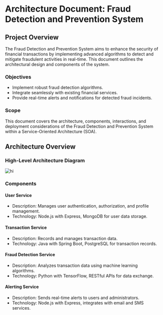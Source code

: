 # Architecture Document: Fraud Detection and Prevention System

## Project Overview

The Fraud Detection and Prevention System aims to enhance the security of financial transactions by implementing advanced algorithms to detect and mitigate fraudulent activities in real-time. This document outlines the architectural design and components of the system.

### Objectives

* Implement robust fraud detection algorithms.
* Integrate seamlessly with existing financial services.
* Provide real-time alerts and notifications for detected fraud incidents.

### Scope

This document covers the architecture, components, interactions, and deployment considerations of the Fraud Detection and Prevention System within a Service-Oriented Architecture (SOA).

## Architecture Overview
### High-Level Architecture Diagram

![hi](/Users/olwethu/Documents/FraudDetectionandPreventionSystem.png)

### Components

#### User Service
* Description: Manages user authentication, authorization, and profile management.
* Technology: Node.js with Express, MongoDB for user data storage.

#### Transaction Service
* Description: Records and manages transaction data.
* Technology: Java with Spring Boot, PostgreSQL for transaction records.
  
#### Fraud Detection Service
* Description: Analyzes transaction data using machine learning algorithms.
* Technology: Python with TensorFlow, RESTful APIs for data exchange.

#### Alerting Service
* Description: Sends real-time alerts to users and administrators.
* Technology: Node.js with Express, integrates with email and SMS services.


